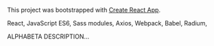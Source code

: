 This project was bootstrapped with [Create React App](https://github.com/facebook/create-react-app).

React,
JavaScript ES6,
Sass modules,
Axios,
Webpack,
Babel,
Radium,




ALPHABETA DESCRIPTION...
